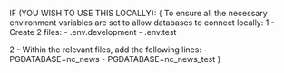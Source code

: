 IF (YOU WISH TO USE THIS LOCALLY): {
To ensure all the necessary environment variables are set to allow databases to connect locally:
1 - Create 2 files: - .env.development - .env.test

2 - Within the relevant files, add the following lines: - PGDATABASE=nc_news - PGDATABASE=nc_news_test
}
